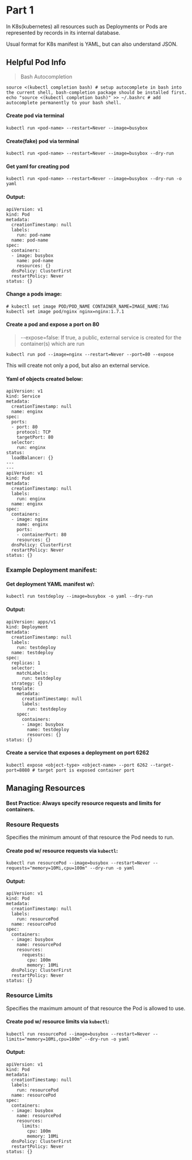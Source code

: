 # Part 1
In K8s(kubernetes) all resources such as Deployments or Pods are represented by records in its internal database.  

Usual format for K8s manifest is YAML, but can also understand JSON.  
## Helpful Pod Info
> Bash Autocompletion
```
source <(kubectl completion bash) # setup autocomplete in bash into the current shell, bash-completion package should be installed first.
echo "source <(kubectl completion bash)" >> ~/.bashrc # add autocomplete permanently to your bash shell.
```
#### Create pod via terminal  
```
kubectl run <pod-name> --restart=Never --image=busybox 
```
#### Create(fake) pod via terminal  
```
kubectl run <pod-name> --restart=Never --image=busybox --dry-run 
```
#### Get yaml for creating pod
```
kubectl run <pod-name> --restart=Never --image=busybox --dry-run -o yaml
```
#### Output:
```
apiVersion: v1
kind: Pod
metadata:
  creationTimestamp: null
  labels:
    run: pod-name
  name: pod-name
spec:
  containers:
  - image: busybox
    name: pod-name
    resources: {}
  dnsPolicy: ClusterFirst
  restartPolicy: Never
status: {}
```
#### Change a pods image:  
```
# kubectl set image POD/POD_NAME CONTAINER_NAME=IMAGE_NAME:TAG  
kubectl set image pod/nginx nginx=nginx:1.7.1
```
#### Create a pod and expose a port on 80
> --expose=false: If true, a public, external service is created for the container(s) which are run
```
kubectl run pod --image=nginx --restart=Never --port=80 --expose
```
This will create not only a pod, but also an external service.  
#### Yaml of objects created below:
```
apiVersion: v1
kind: Service
metadata:
  creationTimestamp: null
  name: enginx
spec:
  ports:
  - port: 80
    protocol: TCP
    targetPort: 80
  selector:
    run: enginx
status:
  loadBalancer: {}
---
---
apiVersion: v1
kind: Pod
metadata:
  creationTimestamp: null
  labels:
    run: enginx
  name: enginx
spec:
  containers:
  - image: nginx
    name: enginx
    ports:
    - containerPort: 80
    resources: {}
  dnsPolicy: ClusterFirst
  restartPolicy: Never
status: {}
```
### Example Deployment manifest:  

#### Get deployment YAML manifest w/:  
```
kubectl run testdeploy --image=busybox -o yaml --dry-run
```
#### Output:
```
apiVersion: apps/v1
kind: Deployment
metadata:
  creationTimestamp: null
  labels:
    run: testdeploy
  name: testdeploy
spec:
  replicas: 1
  selector:
    matchLabels:
      run: testdeploy
  strategy: {}
  template:
    metadata:
      creationTimestamp: null
      labels:
        run: testdeploy
    spec:
      containers:
      - image: busybox
        name: testdeploy
        resources: {}
status: {}
```
#### Create a service that exposes a deployment on port 6262
```
kubectl expose <object-type> <object-name> --port 6262 --target-port=8080 # target port is exposed container port
```


## Managing Resources
#### Best Practice: Always specify resource requests and limits for containers.

### Resoure Requests
Specifies the minimum amount of that resource the Pod needs to run.  
#### Create pod w/ resource requests via `kubectl`:
```
kubectl run resourcePod --image=busybox --restart=Never --requests="memory=10Mi,cpu=100m" --dry-run -o yaml
```
#### Output:
```
apiVersion: v1
kind: Pod
metadata:
  creationTimestamp: null
  labels:
    run: resourcePod
  name: resourcePod
spec:
  containers:
  - image: busybox
    name: resourcePod
    resources:
      requests:
        cpu: 100m
        memory: 10Mi
  dnsPolicy: ClusterFirst
  restartPolicy: Never
status: {}
```
### Resource Limits
Specifies the maximum amount of that resource the Pod is allowed to use.
#### Create pod w/ resource limits via `kubectl`:
```
kubectl run resourcePod --image=busybox --restart=Never --limits="memory=10Mi,cpu=100m" --dry-run -o yaml
```
#### Output:
```
apiVersion: v1
kind: Pod
metadata:
  creationTimestamp: null
  labels:
    run: resourcePod
  name: resourcePod
spec:
  containers:
  - image: busybox
    name: resourcePod
    resources:
      limits:
        cpu: 100m
        memory: 10Mi
  dnsPolicy: ClusterFirst
  restartPolicy: Never
status: {}
```

